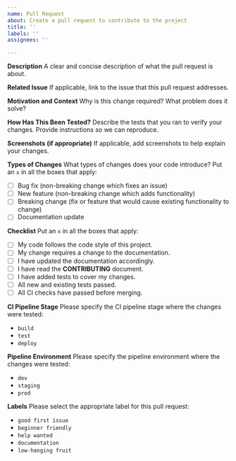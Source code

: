 ```yaml
---
name: Pull Request
about: Create a pull request to contribute to the project
title: ''
labels: ''
assignees: ''

---
```


**Description**
A clear and concise description of what the pull request is about.

**Related Issue**
If applicable, link to the issue that this pull request addresses.

**Motivation and Context**
Why is this change required? What problem does it solve?

**How Has This Been Tested?**
Describe the tests that you ran to verify your changes. Provide instructions so we can reproduce.

**Screenshots (if appropriate)**
If applicable, add screenshots to help explain your changes.

**Types of Changes**
What types of changes does your code introduce? Put an `x` in all the boxes that apply:
- [ ] Bug fix (non-breaking change which fixes an issue)
- [ ] New feature (non-breaking change which adds functionality)
- [ ] Breaking change (fix or feature that would cause existing functionality to change)
- [ ] Documentation update

**Checklist**
Put an `x` in all the boxes that apply:
- [ ] My code follows the code style of this project.
- [ ] My change requires a change to the documentation.
- [ ] I have updated the documentation accordingly.
- [ ] I have read the **CONTRIBUTING** document.
- [ ] I have added tests to cover my changes.
- [ ] All new and existing tests passed.
- [ ] All CI checks have passed before merging.

**CI Pipeline Stage**
Please specify the CI pipeline stage where the changes were tested:
- `build`
- `test`
- `deploy`

**Pipeline Environment**
Please specify the pipeline environment where the changes were tested:
- `dev`
- `staging`
- `prod`

**Labels**
Please select the appropriate label for this pull request:
- `good first issue`
- `beginner friendly`
- `help wanted`
- `documentation`
- `low-hanging fruit`
